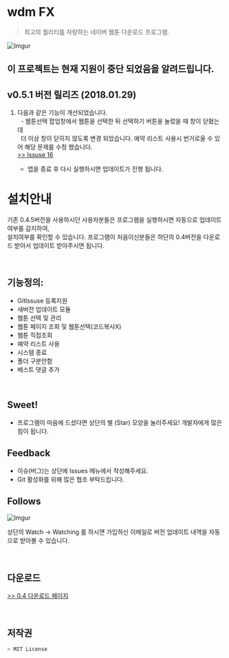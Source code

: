 # wdm FX
> 최고의 퀄리티를 자랑하는 네이버 웹툰 다운로드 프로그램.


![Imgur](https://i.imgur.com/AT9IiWE.png)
<br/>
## 이 프로젝트는 현재 지원이 중단 되었음을 알려드립니다.

## v0.5.1 버전 릴리즈 (2018.01.29)

1. 다음과 같은 기능이 개선되었습니다. <br/>
   - 웹툰선택 팝업창에서 웹툰을 선택한 뒤 선택하기 버튼을 눌렀을 때 창이 닫혔는데 <br/>
     더 이상 창이 닫히지 않도록 변경 되었습니다.
     예약 리스트 사용시 번거로울 수 있어 해당 문제를 수정 했습니다.
     <br/>
     [>> Issuse 16](https://github.com/kimyearho/WebtoonDownloadManager/issues/16)
     
     * 앱을 종료 후 다시 실행하시면 업데이트가 진행 됩니다.

# 설치안내 
   기존 0.4.5버전을 사용하시던 사용자분들은 프로그램을 실행하시면 자동으로 업데이트여부를 감지하여,<br>
   설치여부를 확인할 수 있습니다. 프로그램이 처음이신분들은 하단의 0.4버전을 다운로드 받아서 업데이트
   받아주시면 됩니다.

<br/>

## 기능정의:

* GitIssuse 등록지원
* 새버전 업데이트 모듈
* 웹툰 선택 및 관리
* 웹툰 페이지 조회 및 웹툰선택(코드복사X)
* 웹툰 직접조회
* 예약 리스트 사용
* 시스템 종료
* 폴더 구분안함
* 베스트 댓글 추가

<br/>

## Sweet!

 * 프로그램이 마음에 드셨다면 상단의 별 (Star) 모양을 눌러주세요!
   개발자에게 많은 힘이 됩니다.
   
## Feedback

  * 이슈(버그)는 상단에 Issues 메뉴에서 작성해주세요.
  * Git 활성화를 위해 많은 협조 부탁드립니다.

## Follows

![Imgur](https://i.imgur.com/KYwTpoh.png) <br/>

상단의 Watch -> Watching 를 하시면 가입하신 이메일로 버전 업데이트 내역을 자동으로 받아볼 수 있습니다.


<br/>

## 다운로드
[>> 0.4 다운로드 페이지](https://github.com/kimyearho/WebtoonDownloadManager/releases/tag/0.4)

<br/>

## 저작권
```javascript
> MIT License
```
